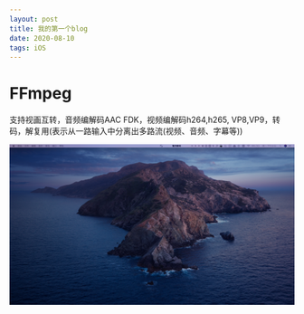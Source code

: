 ```yaml
---
layout: post
title: 我的第一个blog
date: 2020-08-10
tags: iOS
---
```



# FFmpeg
支持视画互转，音频编解码AAC FDK，视频编解码h264,h265, VP8,VP9，转码，解复用(表示从一路输入中分离出多路流(视频、音频、字幕等))

![image](../sources/11.jpg)